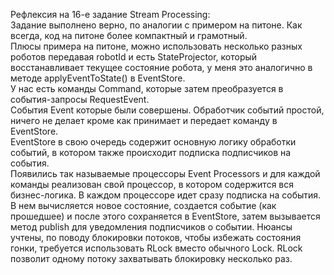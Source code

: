Рефлексия на 16-е задание Stream Processing:  
Задание выполнено верно, по аналогии с примером на питоне. Как всегда, код на питоне более компактный и грамотный.  
Плюсы примера на питоне, можно использовать несколько разных роботов передавая robotId и есть StateProjector, который восстанавливает текущее состояние робота, 
у меня это аналогично в методе applyEventToState() в EventStore.  
У нас есть команды Command, которые затем преобразуется в события-запросы RequestEvent.  
События Event которые были совершены. 
Обработчик событий простой, ничего не делает кроме как принимает и передает команду в EventStore.  
EventStore в свою очередь содержит основную логику обработки событий, в котором также происходит подписка подписчиков на события.  
Появились так называемые процессоры Event Processors и для каждой команды реализован свой процессор, в котором содержится вся бизнес-логика.
В каждом процессоре идет сразу подписка на события.
В нем вычисляется новое состояние, создается событие (как прошедшее) и после этого сохраняется в EventStore, затем вызывается метод publish
для уведомления подписчиков о событии.
Нюансы учтены, по поводу блокировки потоков, чтобы избежать состояния гонки, требуется использовать RLock вместо обычного Lock.
RLock позволит одному потоку захватывать блокировку несколько раз.